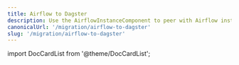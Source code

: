 ```yaml
---
title: Airflow to Dagster
description: Use the AirflowInstanceComponent to peer with Airflow instances, and easily migrate Airflow operators to Dagster code.
canonicalUrl: '/migration/airflow-to-dagster'
slug: '/migration/airflow-to-dagster'
---
```


import DocCardList from '@theme/DocCardList';

<DocCardList />
